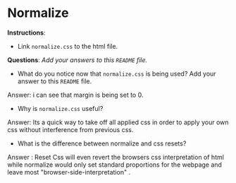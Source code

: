 # Normalize

**Instructions**:

- Link `normalize.css` to the html file.

**Questions**:
_Add your answers to this `README` file._

- What do you notice now that `normalize.css` is being used? Add your answer to this `README` file.

Answer: i can see that margin is being set to 0.

- Why is `normalize.css` useful?

Answer: Its a quick way to take off all applied css in order to apply your own css without interference from previous css.

- What is the difference between normalize and css resets?

Answer : Reset Css will even revert the browsers css interpretation of html while normalize would only set standard proportions for the webpage and leave most "browser-side-interpretation" .
